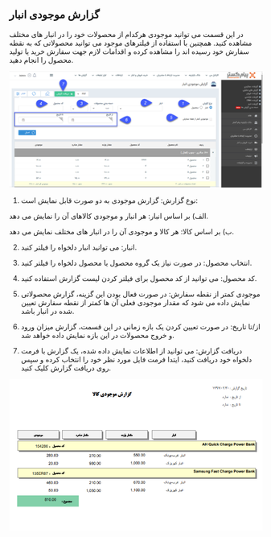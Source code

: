 ﻿## گزارش موجودی انبار

در این قسمت می توانید موجودی هرکدام از محصولات خود را در انبار های مختلف مشاهده کنید. همچنین  با استفاده از فیلترهای موجود می توانید محصولاتی که به نقطه سفارش خود رسیده اند را مشاهده کرده و اقدامات لازم جهت سفارش خرید یا تولید محصول را انجام دهید.

![](Inventoryproduct11.png)

1. نوع گزارش: گزارش  موجودی به دو صورت قابل نمایش است:

الف) بر اساس انبار: هر انبار و موجودی کالاهای آن را نمایش می دهد.

ب) بر اساس کالا: هر کالا و موجودی آن را در انبار های مختلف نمایش می دهد.

2. انبار: می توانید انبار دلخواه را فیلتر کنید.

3. انتخاب محصول: در صورت نیاز یک گروه محصول یا محصول دلخواه را فیلتر کنید.

4. کد محصول: می توانید از کد محصول برای فیلتر کردن لیست گزارش استفاده کنید.

5. موجودی کمتر از نقطه سفارش: در صورت فعال بودن این گزینه، گزارش محصولاتی نمایش داده می شود که مقدار موجودی فعلی آن ها کمتر از نقطه سفارش تعیین شده در انبار باشد.

6. از/تا تاریخ: در صورت تعیین کردن یک بازه زمانی در این قسمت، گزارش میزان ورود و خروج محصولات در این بازه نمایش داده خواهد شد.

7. دریافت گزارش: می توانید از اطلاعات نمایش داده شده، یک گزارش با فرمت دلخواه خود دریافت کنید، ایتدا فرمت فایل مورد نظر خود را انتخاب کرده و سپس روی دریافت گزارش کلیک کنید.

![](Inventoryproduct2.png)

